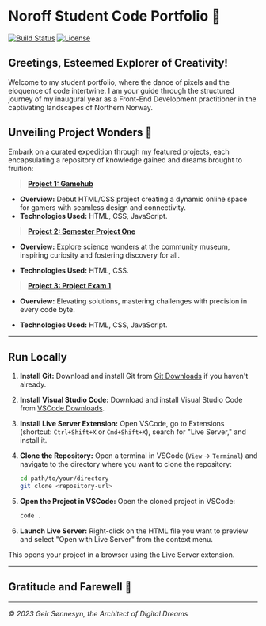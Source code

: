 # Noroff Student Code Portfolio 🚀

[![Build Status](https://img.shields.io/badge/Check%20out%20Noroff%20here-FF3F00)](https://www.noroff.no/en/)
[![License](https://img.shields.io/badge/license-MIT-blue.svg)](LICENSE)

## Greetings, Esteemed Explorer of Creativity!

Welcome to my student portfolio, where the dance of pixels and the eloquence of code intertwine. I am your guide through the structured journey of my inaugural year as a Front-End Development practitioner in the captivating landscapes of Northern Norway.

## Unveiling Project Wonders 🌟

Embark on a curated expedition through my featured projects, each encapsulating a repository of knowledge gained and dreams brought to fruition:

> [**Project 1: Gamehub**](https://github.com/GargusS/Gamehub)

- **Overview:** Debut HTML/CSS project creating a dynamic online space for gamers with seamless design and connectivity.
- **Technologies Used:** HTML, CSS, JavaScript.

> [**Project 2: Semester Project One**](https://github.com/GargusS/SemesterProjectOne)

- **Overview:** Explore science wonders at the community museum, inspiring curiosity and fostering discovery for all.

- **Technologies Used:** HTML, CSS.

> [**Project 3: Project Exam 1**](https://github.com/GargusS/project_exam_2023)

- **Overview:** Elevating solutions, mastering challenges with precision in every code byte.

- **Technologies Used:** HTML, CSS, JavaScript.

---

## Run Locally

1. **Install Git:**
   Download and install Git from [Git Downloads](https://git-scm.com/downloads) if you haven't already.

2. **Install Visual Studio Code:**
   Download and install Visual Studio Code from [VSCode Downloads](https://code.visualstudio.com/download).

3. **Install Live Server Extension:**
   Open VSCode, go to Extensions (shortcut: `Ctrl+Shift+X` or `Cmd+Shift+X`), search for "Live Server," and install it.

4. **Clone the Repository:**
   Open a terminal in VSCode (`View` -> `Terminal`) and navigate to the directory where you want to clone the repository:

   ```bash
   cd path/to/your/directory
   git clone <repository-url>
   ```

5. **Open the Project in VSCode:**
   Open the cloned project in VSCode:

   ```bash
   code .
   ```

6. **Launch Live Server:**
   Right-click on the HTML file you want to preview and select "Open with Live Server" from the context menu.

This opens your project in a browser using the Live Server extension.

---

## Gratitude and Farewell 🌈

---

_© 2023 Geir Sønnesyn, the Architect of Digital Dreams_
